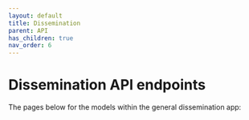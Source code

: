 ```yaml
---
layout: default
title: Dissemination
parent: API
has_children: true
nav_order: 6
---
```

# Dissemination API endpoints

The pages below for the models within the general dissemination app:

